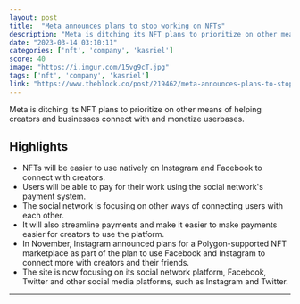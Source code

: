 ```yaml
---
layout: post
title:  "Meta announces plans to stop working on NFTs"
description: "Meta is ditching its NFT plans to prioritize on other means of helping creators and businesses connect with and monetize userbases."
date: "2023-03-14 03:10:11"
categories: ['nft', 'company', 'kasriel']
score: 40
image: "https://i.imgur.com/15vg9cT.jpg"
tags: ['nft', 'company', 'kasriel']
link: "https://www.theblock.co/post/219462/meta-announces-plans-to-stop-working-on-nfts"
---
```


Meta is ditching its NFT plans to prioritize on other means of helping creators and businesses connect with and monetize userbases.

## Highlights

- NFTs will be easier to use natively on Instagram and Facebook to connect with creators.
- Users will be able to pay for their work using the social network's payment system.
- The social network is focusing on other ways of connecting users with each other.
- It will also streamline payments and make it easier to make payments easier for creators to use the platform.
- In November, Instagram announced plans for a Polygon-supported NFT marketplace as part of the plan to use Facebook and Instagram to connect more with creators and their friends.
- The site is now focusing on its social network platform, Facebook, Twitter and other social media platforms, such as Instagram and Twitter.

---
